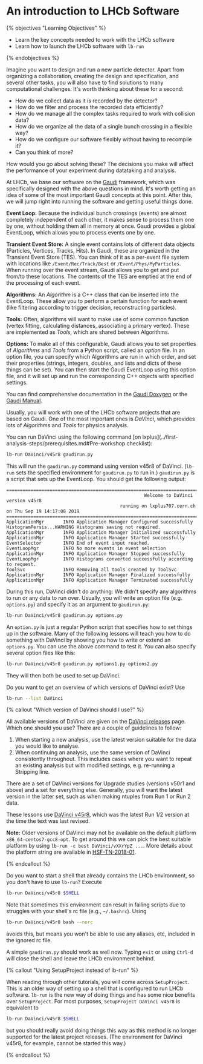 # An introduction to LHCb Software

{% objectives "Learning Objectives" %}

* Learn the key concepts needed to work with the LHCb software
* Learn how to launch the LHCb software with `lb-run`

{% endobjectives %} 

Imagine you want to design and run a new particle detector.
Apart from organizing a collaboration, creating the design and specification, and several other tasks, you will also have to find solutions to many computational challenges.
It's worth thinking about these for a second:

 - How do we collect data as it is recorded by the detector?
 - How do we filter and process the recorded data efficiently?
 - How do we manage all the complex tasks required to work with collision data?
 - How do we organize all the data of a single bunch crossing in a flexible way?
 - How do we configure our software flexibly without having to recompile it?
 - Can you think of more?

How would you go about solving these?
The decisions you make will affect the performance of your experiment during datataking and analysis.

At LHCb, we base our software on the [Gaudi](https://gaudi.web.cern.ch/gaudi/) framework, which was specifically designed with the above questions in mind.
It's worth getting an idea of some of the most important Gaudi concepts at this point.
After this, we will jump right into running the software and getting useful things done.

**Event Loop:**
Because the individual bunch crossings (events) are almost completely independent of each other, it makes sense to process them one by one, without holding them all in memory at once.
Gaudi provides a global EventLoop, which allows you to process events one by one.

**Transient Event Store:**
A single event contains lots of different data objects (Particles, Vertices, Tracks, Hits).
In Gaudi, these are organized in the Transient Event Store (TES).
You can think of it as a per-event file system with locations like `/Event/Rec/Track/Best` or `/Event/Phys/MyParticles`.
When running over the event stream, Gaudi allows you to get and put from/to these locations.
The contents of the TES are emptied at the end of the processing of each event.

**Algorithms:**
An *Algorithm* is a C++ class that can be inserted into the EventLoop.
These allow you to perform a certain function for each event (like filtering according to trigger decision, reconstructing particles).

**Tools:**
Often, algorithms will want to make use of some common function (vertex fitting, calculating distances, associating a primary vertex).
These are implemented as *Tools*, which are shared between Algorithms.

**Options:**
To make all of this configurable, Gaudi allows you to set properties of *Algorithms* and *Tools* from a Python script, called an *option* file.
In an option file, you can specify which Algorithms are run in which order, and set their properties (strings, integers, doubles, and lists and dicts of these things can be set).
You can then start the Gaudi EventLoop using this option file, and it will set up and run the corresponding C++ objects with specified settings.

You can find comprehensive documentation in the [Gaudi Doxygen](https://gaudi.web.cern.ch/gaudi/doxygen/v30r3/index.html) or the [Gaudi Manual](https://gaudi.web.cern.ch/gaudi/resources/GUG.pdf).

Usually, you will work with one of the LHCb software projects that are based on Gaudi.
One of the most important ones is *DaVinci*, which provides lots of *Algorithms* and *Tools* for physics analysis.

You can run DaVinci using the following command [on lxplus](../first-analysis-steps/prerequisites.md#Pre-workshop checklist):
```bash
lb-run DaVinci/v45r8 gaudirun.py
```

This will run the `gaudirun.py` command using version v45r8 of DaVinci. (`lb-run` sets the specified environment for `gaudirun.py` to run in.)
`gaudirun.py` is a script that sets up the EventLoop.
You should get the following output:

```
====================================================================================================================================
                                                   Welcome to DaVinci version v45r8
                                          running on lxplus707.cern.ch on Thu Sep 19 14:17:08 2019
====================================================================================================================================
ApplicationMgr       INFO Application Manager Configured successfully
HistogramPersis...WARNING Histograms saving not required.
ApplicationMgr       INFO Application Manager Initialized successfully
ApplicationMgr       INFO Application Manager Started successfully
EventSelector        INFO End of event input reached.
EventLoopMgr         INFO No more events in event selection 
ApplicationMgr       INFO Application Manager Stopped successfully
EventLoopMgr         INFO Histograms converted successfully according to request.
ToolSvc              INFO Removing all tools created by ToolSvc
ApplicationMgr       INFO Application Manager Finalized successfully
ApplicationMgr       INFO Application Manager Terminated successfully
```

During this run, DaVinci didn't do anything: We didn't specify any algorithms to run or any data to run over.
Usually, you will write an option file (e.g. `options.py`) and specify it as an argument to `gaudirun.py`:

```bash
lb-run DaVinci/v45r8 gaudirun.py options.py
```

An `option.py` is just a regular Python script that specifies how to set things up in the software.
Many of the following lessons will teach you how to do something with DaVinci by showing you how to write or extend an `options.py`.
You can use the above command to test it.
You can also specify several option files like this:
```bash
lb-run DaVinci/v45r8 gaudirun.py options1.py options2.py
```
They will then both be used to set up DaVinci.

Do you want to get an overview of which versions of DaVinci exist? Use
```bash
lb-run --list DaVinci
```

{% callout "Which version of DaVinci should I use?" %}


All available versions of DaVinci are given on the [DaVinci releases][releases]
page. Which one should you use? There are a couple of guidelines to follow:

1. When starting a new analysis, use the latest version suitable for the data
   you would like to analyse.
2. When continuing an analysis, use the same version of DaVinci consistently
   throughout. This includes cases where you want to repeat an existing
   analysis but with modified settings, e.g. re-running a Stripping line.

There are a set of DaVinci versions for Upgrade studies (versions v50r1 and
above) and a set for everything else. Generally, you will want the latest
version in the latter set, such as when making ntuples from Run 1 or Run 2
data.

These lessons use [DaVinci v45r8][v45r8], which was the latest Run 1/2 version at the
time the text was last revised.

[releases]: http://lhcbdoc.web.cern.ch/lhcbdoc/davinci/releases/
[v45r8]: http://lhcbdoc.web.cern.ch/lhcbdoc/davinci/releases/v45r8/

**Note:** Older versions of DaVinci may not be available on the default platform ```x86_64-centos7-gcc8-opt```.
To get around this we can pick the best suitable platform by using ```lb-run -c best DaVinci/vXXrYpZ ...```.
More details about the platform string are available in [HSF-TN-2018-01](https://hepsoftwarefoundation.org/notes/HSF-TN-2018-01.pdf).


{% endcallout %}

Do you want to start a shell that already contains the LHCb environment, so you don't have to use `lb-run`?
Execute
```bash
lb-run DaVinci/v45r8 $SHELL
```
Note that sometimes this environment can result in failing scripts due to struggles with your shell's rc file (e.g., `~/.bashrc`). Using
```bash
lb-run DaVinci/v45r8 bash --norc
```
avoids this, but means you won't be able to use any aliases, etc, included in the ignored rc file.

A simple `gaudirun.py` should work as well now.
Typing `exit` or using `Ctrl-d` will close the shell and leave the LHCb environment behind.

{% callout "Using SetupProject instead of lb-run" %}

When reading through other tutorials, you will come across `SetupProject`.
This is an older way of setting up a shell that is configured to run LHCb software.
`lb-run` is the new way of doing things and has some nice benefits over `SetupProject`.
For most purposes, `SetupProject DaVinci v45r8` is equivalent to
```bash
lb-run DaVinci/v45r8 $SHELL
```
but you should really avoid doing things this way as this method is no longer supported for the latest project releases. (The environment for DaVinci v45r8, for example, cannot be started this way.)

{% endcallout %} 
